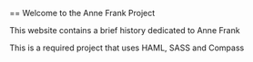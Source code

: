 == Welcome to the Anne Frank Project

This website contains a brief history dedicated to Anne Frank

This is a required project that uses HAML, SASS and Compass